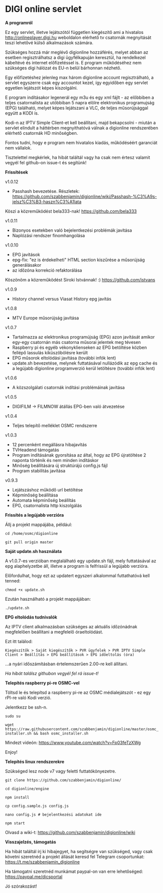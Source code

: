 # DIGI online servlet

**A programról**

Ez egy servlet, illetve lejátszótól független kiegészítő ami a hivatalos http://onlineplayer.digi.hu weboldalon elérhető tv csatornák megnyitását teszi lehetővé külső alkalmazások számára. 

Szükséges hozzá már meglévő digionline hozzáférés, melyet abban az esetben regisztrálhatsz a digi ügyfélkapuján keresztül, ha rendelkezel kábeltévé és internet előfizetéssel is. E program működéséhez nem szükséges digi hálózat és EU-n belül bárhonnan nézhető.

Egy előfizetéshez jelenleg max három digionline account regisztrálható, a servlet egyszerre csak egy accountot kezel, így egyidőben egy servlet egyetlen lejátszót képes kiszolgálni.

E program indításakor legenerál egy m3u és egy xml fájlt - az előbbiben a teljes csatornalista az utóbbiban 5 napra elölre elektronikus programujság (EPG) található, melyet képes lejátszani a VLC, de teljes műsorújsággal együtt a KODI is.

Kodi-n az IPTV Simple Client-et kell beállítani, majd bekapcsolni - miután a servlet elindult a háttérben megnyithatóvá válnak a digionline rendszerében elérhető csatornák HD minőségben.

Fontos tudni, hogy e program nem hivatalos kiadás, működéséért garanciát nem vállalok.

Tisztelettel megkérlek, ha hibát találtál vagy ha csak nem értesz valamit vegyél fel github-on issue-t és segítünk!

**Frissítések**

v1.0.12

- Passhash bevezetése. Részletek: https://github.com/szabbenjamin/digionline/wiki/Passhash-%C3%A9s-jelsz%C3%B3-haszn%C3%A1lata

Köszi a közreműködést bela333-nak! https://github.com/bela333

v1.0.11

- Bizonyos esetekben való bejelentkezési problémák javítása
- Naplózási rendszer finomhangolása

v1.0.10
- EPG javítások
- epg-fix: "ez is érdekelheti" HTML section kiszűrése a műsorújság generálásakor
- az időzóna korrekció refaktorálása

Köszönöm a közreműködést Siroki Istvánnak! :) https://github.com/istvans

v1.0.9
- History channel versus Viasat History epg javítás

v1.0.8
- MTV Europe műsorújság javítása

v1.0.7
- Tartalmazza az elektronikus programújság (EPG) azon javítását amikor egy-egy csatornán más csatorna műsorai jelentek meg tévesen
- Raspberry pi és egyéb vékonyklienseken az EPG betöltése közben fellépő lassulás kiküszöbölésre került
- EPG műsorok eltolódási javítása (további infók lent)
- update.sh bevezetése, melynek futtatásával nullázódik az epg cache és a legújabb digionline programverzió kerül letöltésre (további infók lent)

v1.0.6

- A közszolgálati csatornák indítási problémáinak javítása

v1.0.5

- DIGIFILM -> FILMNOW átállás EPG-ben való átvezetése

v1.0.4

 - Teljes telepítő melléklet OSMC rendszerre

v1.0.3

- 12 percenként megállásra hibajavítás
- TVHeadend támogatás 
- Program indításának gyorsítása az által, hogy az EPG újratöltése 2 naponta történik és nem minden indításkor
- Minőség beállítására új struktúrájú config.js fájl
- Program stabilitás javítása

v0.9.3

- Lejátszáshoz működő url betöltése
- Képminőség beállítása
- Automata képminőség beállítás
- EPG, csatornalista http kiszolgálás

**Frissítés a legújabb verzióra**

Állj a projekt mappájába, például: 

`cd /home/osmc/digionline`

`git pull origin master`

**Saját update.sh használata**

A v1.0.7-es verzióban megtalálható egy update.sh fájl, mely futtatásával az epg alaphelyzetbe áll, illetve a program is felfrissül a legújabb verzióra.

Előfordulhat, hogy ezt az updatert egyszeri alkalommal futtathatóvá kell tenned:

`chmod +x update.sh`

Ezután használható a projekt mappájában:

`./update.sh`

**EPG eltolódás tudnivalók**

Az IPTV client alkalmazásban szükséges az aktuális időzónádnak megfelelően beállítani a megfelelő óraeltolódást.

Ezt itt találod:

`Kiegészítők > Saját kiegészítők > PVR ügyfelek > PVR IPTV Simple Client > Beállítás > EPG beállítások > EPG időeltolás (óra)`

...a nyári időszámításban értelemszerűen 2.00-re kell állítani.

_Ha hibát találsz githubon vegyél fel rá issue-t!_

**Telepítés raspberry pi-re OSMC-vel**

Töltsd le és telepítsd a raspberry pi-re az OSMC médialejátszót - ez egy rPI-re való Kodi verzió.

Jelentkezz be ssh-n.

`sudo su`

`wget https://raw.githubusercontent.com/szabbenjamin/digionline/master/osmc_installer.sh && bash osmc_installer.sh`

Mindezt videón: https://www.youtube.com/watch?v=Fp03feTzXWg

Enjoy!

**Telepítés linux rendszerekre**

Szükséged lesz node v7 vagy feletti futtatókönyezetre.

`git clone https://github.com/szabbenjamin/digionline/
`

`cd digionline/engine
`

`npm install
`

`cp config.sample.js config.js
`

`nano config.js # bejelentkezési adatokat ide
`

`npm start
`

Olvasd a wiki-t: https://github.com/szabbenjamin/digionline/wiki

**Visszajelzés, támogatás**

Ha hibát találtál írj ki hibajegyet, ha segítségre van szükséged, vagy csak követni szeretnéd a projekt állását keresd fel Telegram csoportunkat: https://t.me/szabbenjamin_digionline

Ha támogatni szeretnéd munkámat paypal-on van erre lehetőséged: https://paypal.me/dicsportal


Jó szórakozást!
